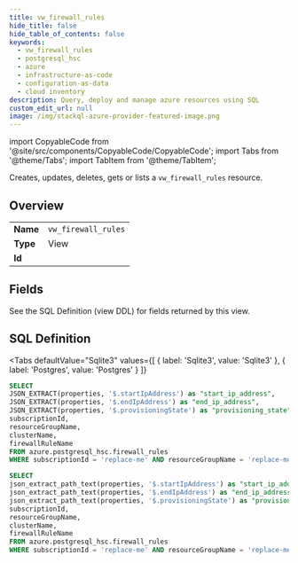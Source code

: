 ```yaml
--- 
title: vw_firewall_rules
hide_title: false
hide_table_of_contents: false
keywords:
  - vw_firewall_rules
  - postgresql_hsc
  - azure
  - infrastructure-as-code
  - configuration-as-data
  - cloud inventory
description: Query, deploy and manage azure resources using SQL
custom_edit_url: null
image: /img/stackql-azure-provider-featured-image.png
---
```


import CopyableCode from '@site/src/components/CopyableCode/CopyableCode';
import Tabs from '@theme/Tabs';
import TabItem from '@theme/TabItem';

Creates, updates, deletes, gets or lists a <code>vw_firewall_rules</code> resource.

## Overview
<table><tbody>
<tr><td><b>Name</b></td><td><code>vw_firewall_rules</code></td></tr>
<tr><td><b>Type</b></td><td>View</td></tr>
<tr><td><b>Id</b></td><td><CopyableCode code="azure.postgresql_hsc.vw_firewall_rules" /></td></tr>
</tbody></table>

## Fields

See the SQL Definition (view DDL) for fields returned by this view.

## SQL Definition

<Tabs
defaultValue="Sqlite3"
values={[
{ label: 'Sqlite3', value: 'Sqlite3' },
{ label: 'Postgres', value: 'Postgres' }
]}
>
<TabItem value="Sqlite3">

```sql
SELECT
JSON_EXTRACT(properties, '$.startIpAddress') as "start_ip_address",
JSON_EXTRACT(properties, '$.endIpAddress') as "end_ip_address",
JSON_EXTRACT(properties, '$.provisioningState') as "provisioning_state",
subscriptionId,
resourceGroupName,
clusterName,
firewallRuleName
FROM azure.postgresql_hsc.firewall_rules
WHERE subscriptionId = 'replace-me' AND resourceGroupName = 'replace-me' AND clusterName = 'replace-me';
```

</TabItem>
<TabItem value="Postgres">

```sql
SELECT
json_extract_path_text(properties, '$.startIpAddress') as "start_ip_address",
json_extract_path_text(properties, '$.endIpAddress') as "end_ip_address",
json_extract_path_text(properties, '$.provisioningState') as "provisioning_state",
subscriptionId,
resourceGroupName,
clusterName,
firewallRuleName
FROM azure.postgresql_hsc.firewall_rules
WHERE subscriptionId = 'replace-me' AND resourceGroupName = 'replace-me' AND clusterName = 'replace-me';
```

</TabItem>
</Tabs>
